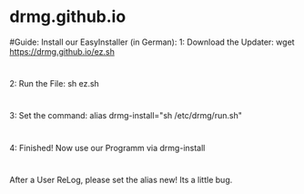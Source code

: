 # drmg.github.io

#Guide: Install our EasyInstaller (in German):
1: Download the Updater: wget https://drmg.github.io/ez.sh
#
2: Run the File: sh ez.sh
#
3: Set the command: alias drmg-install="sh /etc/drmg/run.sh"
#
4: Finished! Now use our Programm via drmg-install
#
After a User ReLog, please set the alias new! Its a little bug.
